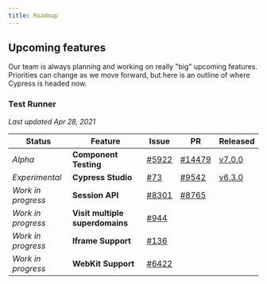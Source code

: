 ```yaml
---
title: Roadmap
---
```


## Upcoming features

Our team is always planning and working on really "big" upcoming features.
Priorities can change as we move forward, but here is an outline of where
Cypress is headed now.

### Test Runner

_Last updated Apr 28, 2021_

| Status             | Feature                         | Issue                                                      | PR                                                         | Released                                     |
| ------------------ | ------------------------------- | ---------------------------------------------------------- | ---------------------------------------------------------- | -------------------------------------------- |
| _Alpha_            | **Component Testing**           | [#5922](https://github.com/cypress-io/cypress/issues/5922) | [#14479](https://github.com/cypress-io/cypress/pull/14479) | [v7.0.0](/guides/references/changelog#7-0-0) |
| _Experimental_     | **Cypress Studio**              | [#73](https://github.com/cypress-io/cypress/issues/73)     | [#9542](https://github.com/cypress-io/cypress/pull/9542)   | [v6.3.0](/guides/references/changelog#6-3-0) |
| _Work in progress_ | **Session API**                 | [#8301](https://github.com/cypress-io/cypress/issues/8301) | [#8765](https://github.com/cypress-io/cypress/pull/8765)   |
| _Work in progress_ | **Visit multiple superdomains** | [#944](https://github.com/cypress-io/cypress/issues/944)   |                                                            |
| _Work in progress_ | **Iframe Support**              | [#136](https://github.com/cypress-io/cypress/issues/136)   |                                                            |
| _Work in progress_ | **WebKit Support**              | [#6422](https://github.com/cypress-io/cypress/issues/6422) |                                                            |
